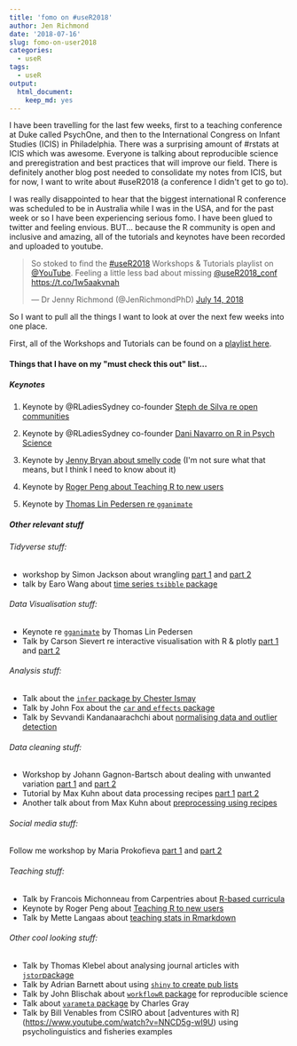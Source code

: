 ```yaml
---
title: 'fomo on #useR2018'
author: Jen Richmond
date: '2018-07-16'
slug: fomo-on-user2018
categories:
  - useR
tags:
  - useR
output:
  html_document:
    keep_md: yes
---
```


I have been travelling for the last few weeks, first to a teaching conference at Duke called PsychOne, and then to the International Congress on Infant Studies (ICIS) in Philadelphia. There was a surprising amount of #rstats at ICIS which was awesome. Everyone is talking about reproducible science and preregistration and best practices that will improve our field. There is definitely another blog post needed to consolidate my notes from ICIS, but for now, I want to write about #useR2018 (a conference I didn't get to go to). 


I was really disappointed to hear that the biggest international R conference was scheduled to be in Australia while I was in the USA, and for the past week or so I have been experiencing serious fomo. I have been glued to twitter and feeling envious. BUT... because the R community is open and inclusive and amazing, all of the tutorials and keynotes have been recorded and uploaded to youtube. 

<blockquote class="twitter-tweet" data-lang="en"><p lang="en" dir="ltr">So stoked to find the <a href="https://twitter.com/hashtag/useR2018?src=hash&amp;ref_src=twsrc%5Etfw">#useR2018</a> Workshops &amp; Tutorials playlist on <a href="https://twitter.com/YouTube?ref_src=twsrc%5Etfw">@YouTube</a>.  Feeling a little less bad about missing <a href="https://twitter.com/useR2018_conf?ref_src=twsrc%5Etfw">@useR2018_conf</a> <a href="https://t.co/1w5aakvnah">https://t.co/1w5aakvnah</a></p>&mdash; Dr Jenny Richmond (@JenRichmondPhD) <a href="https://twitter.com/JenRichmondPhD/status/1018120759955292161?ref_src=twsrc%5Etfw">July 14, 2018</a></blockquote>
<script async src="https://platform.twitter.com/widgets.js" charset="utf-8"></script>

So I want to pull all the things I want to look at over the next few weeks into one place. 

First, all of the Workshops and Tutorials can be found on a [playlist here](https://www.youtube.com/playlist?list=PL4IzsxWztPdnyAKQQLxA4ucpaCLdsKvZw). 


#### Things that I have on my "must check this out" list...

##### Keynotes

1. Keynote by @RLadiesSydney co-founder [Steph de Silva re open communities](https://www.youtube.com/watch?v=27FxbDtCFoc&t=24s)

2. Keynote by @RLadiesSydney co-founder [Dani Navarro on R in Psych Science](https://www.youtube.com/watch?v=xFkEbYk0C0Q&t=3s)

3. Keynote by [Jenny Bryan about smelly code](https://github.com/jennybc/code-smells-and-feels#readme) (I'm not sure what that means, but I think I need to know about it)

4. Keynote by [Roger Peng about Teaching R to new users](https://www.youtube.com/watch?v=5033jBHFiHE) 

5. Keynote by [Thomas Lin Pedersen re `gganimate`](https://www.youtube.com/watch?v=21ZWDrTukEs) 

##### Other relevant stuff

###### Tidyverse stuff:

* workshop by Simon Jackson about wrangling [part 1](https://www.youtube.com/watch?v=E-Vvg8uzcVM) and [part 2](https://www.youtube.com/watch?v=DwWH1mTerOc) 
* talk by Earo Wang about [time series `tsibble` package](https://www.youtube.com/watch?v=v6yRmbulxUM) 

###### Data Visualisation stuff: 

* Keynote re [`gganimate`](https://www.youtube.com/watch?v=21ZWDrTukEs) by Thomas Lin Pedersen
* Talk by Carson Sievert re interactive visualisation with R & plotly [part 1](https://www.youtube.com/watch?v=VTA8HGwL2Os) and [part 2](https://www.youtube.com/watch?v=FGS3MZAPshY)

###### Analysis stuff:  

* Talk about the [`infer` package by Chester Ismay](https://www.youtube.com/watch?v=BCMjVc9ncFo)
* Talk by John Fox about the [`car` and `effects` package](https://www.youtube.com/watch?v=aIxQz2wH-vk)
* Talk by Sevvandi Kandanaarachchi about [normalising data and outlier detection](https://www.youtube.com/watch?v=KGIPh_DFb8U)

###### Data cleaning stuff: 

* Workshop by Johann Gagnon-Bartsch about dealing with unwanted variation [part 1](https://www.youtube.com/watch?v=Z9IjfmSRfVU) and [part 2](https://www.youtube.com/watch?v=HUcZQC3xWDo)
* Tutorial by Max Kuhn about data processing recipes [part 1](https://www.youtube.com/watch?v=JacpQdj1Vfc&t=164s) [part 2](https://www.youtube.com/watch?v=ss-pIcwOUFo)
* Another talk about from Max Kuhn about [preprocessing using recipes](https://www.youtube.com/watch?v=Gta4-ft8nBc)

###### Social media stuff: 

Follow me workshop by Maria Prokofieva [part 1](https://www.youtube.com/watch?v=ped2DVtGipY) and [part 2](https://www.youtube.com/watch?v=DvQEHhP6pVo)

###### Teaching stuff: 

* Talk by Francois Michonneau from Carpentries about [R-based curricula](https://www.youtube.com/watch?v=kcw4BeCjbDQ) 
* Keynote by Roger Peng about [Teaching R to new users](https://www.youtube.com/watch?v=5033jBHFiHE) 
* Talk by Mette Langaas about [teaching stats in Rmarkdown](https://www.youtube.com/watch?v=lr9JybM5lww&t=31s)

######  Other cool looking stuff: 

* Talk by Thomas Klebel about analysing journal articles with [`jstor`package](https://www.youtube.com/watch?v=kNRbT-ki9tU&t=45s)
* Talk by Adrian Barnett about using [`shiny` to create pub lists](https://www.youtube.com/watch?v=pebg0rAE-V0)
* Talk by John Blischak about [`workflowR` package](https://www.youtube.com/watch?v=GrqM2VqIQ20) for reproducible science 
* Talk about [`varameta` package](https://www.youtube.com/watch?v=_P6cY_ipzDI) by Charles Gray 
* Talk by Bill Venables from CSIRO about [adventures with R] (https://www.youtube.com/watch?v=NNCD5g-wI9U) using  psycholinguistics and fisheries examples

